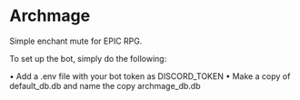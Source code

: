 # Archmage

Simple enchant mute for EPIC RPG.

To set up the bot, simply do the following:

• Add a .env file with your bot token as DISCORD_TOKEN
• Make a copy of default_db.db and name the copy archmage_db.db

